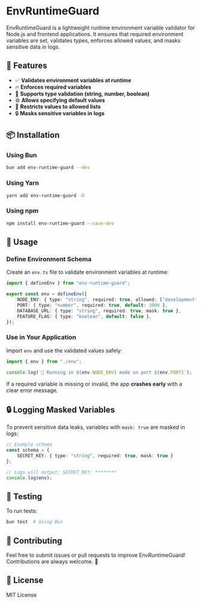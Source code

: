 # EnvRuntimeGuard

EnvRuntimeGuard is a lightweight runtime environment variable validator for Node.js and frontend applications. It ensures that required environment variables are set, validates types, enforces allowed values, and masks sensitive data in logs.

## 🚀 Features

- ✅ **Validates environment variables at runtime**
- 🔥 **Enforces required variables**
- 🔢 **Supports type validation (string, number, boolean)**
- ⚙️ **Allows specifying default values**
- 🎯 **Restricts values to allowed lists**
- 🔒 **Masks sensitive variables in logs**

## 📦 Installation

### Using Bun
```sh
bun add env-runtime-guard --dev
```

### Using Yarn
```sh
yarn add env-runtime-guard -D
```

### Using npm
```sh
npm install env-runtime-guard --save-dev
```

## 📖 Usage

### Define Environment Schema

Create an `env.ts` file to validate environment variables at runtime:

```ts
import { defineEnv } from "env-runtime-guard";

export const env = defineEnv({
    NODE_ENV: { type: "string", required: true, allowed: ["development", "production"] },
    PORT: { type: "number", required: true, default: 3000 },
    DATABASE_URL: { type: "string", required: true, mask: true },
    FEATURE_FLAG: { type: "boolean", default: false },
});
```

### Use in Your Application

Import `env` and use the validated values safely:

```ts
import { env } from "./env";

console.log(`🚀 Running in ${env.NODE_ENV} mode on port ${env.PORT}`);
```

If a required variable is missing or invalid, the app **crashes early** with a clear error message.

## 🔒 Logging Masked Variables

To prevent sensitive data leaks, variables with `mask: true` are masked in logs:

```ts
// Example schema
const schema = {
    SECRET_KEY: { type: "string", required: true, mask: true }
};

// Logs will output: SECRET_KEY: ********
console.log(env);
```

## 🧪 Testing

To run tests:

```sh
bun test  # Using Bun
```

## 🤝 Contributing

Feel free to submit issues or pull requests to improve EnvRuntimeGuard! Contributions are always welcome. 🚀

## 📜 License

MIT License
